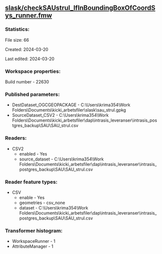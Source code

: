 ﻿## [slask/checkSAUstrul_IfInBoundingBoxOfCoordSys_runner.fmw](https://github.com/kicki58/kix_working_dir/blob/master/slask/checkSAUstrul_IfInBoundingBoxOfCoordSys_runner.fmw)

### Statistics:
File size: 66

Created: 2024-03-20

Last edited: 2024-03-20


### Workspace properties:
Build number    - 22630

### Published parameters:
*  DestDataset_OGCGEOPACKAGE    -   C:\Users\krima354\Work Folders\Documents\kicki_arbetsfiler\slask\sau_strul.gpkg
*  SourceDataset_CSV2    -   C:\Users\krima354\Work Folders\Documents\kicki_arbetsfiler\dap\intrasis_leveranser\intrasis_postgres_backup\SAU\SAU_strul.csv

### Readers:
*  CSV2
    * enabled    -  Yes
    * source_dataset    -   C:\Users\krima354\Work Folders\Documents\kicki_arbetsfiler\dap\intrasis_leveranser\intrasis_postgres_backup\SAU\SAU_strul.csv

### Reader feature types:
*  CSV
    * enable - Yes
    * geometries - csv_none
    * dataset - C:\Users\krima354\Work Folders\Documents\kicki_arbetsfiler\dap\intrasis_leveranser\intrasis_postgres_backup\SAU\SAU_strul.csv




### Transformer histogram:
*  WorkspaceRunner    -   1
*  AttributeManager    -   1

